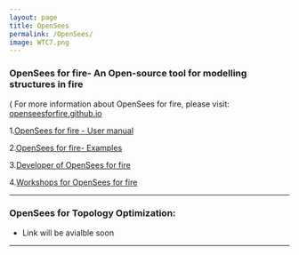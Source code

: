 ```yaml
---
layout: page
title: OpenSees
permalink: /OpenSees/
image: WTC7.png
---
```


### OpenSees for fire- An Open-source tool for modelling structures in fire
( For more information about OpenSees for fire, please visit: [openseesforfire.github.io](http://openseesforfire.github.io/)

1.[OpenSees for fire - User manual](http://openseesforfire.github.io/user.html)

2.[OpenSees for fire- Examples](http://openseesforfire.github.io/Subpages/examples.html)

3.[Developer of OpenSees for fire](http://openseesforfire.github.io/developer.html)

4.[Workshops for OpenSees for fire](http://openseesforfire.github.io/workshop.html)

***

### OpenSees for Topology Optimization: 
* Link will be avialble soon





***

